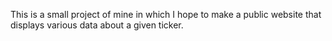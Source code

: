 This is a small project of mine in which I hope to make a public website that displays various data about a given ticker.
